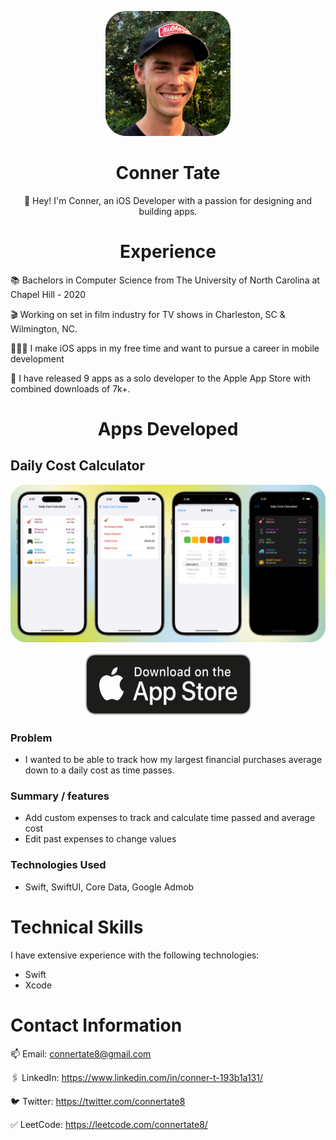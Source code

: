 <p align="center">
  <img src="profile_picture.png" width="200" height="200">
</p>

<h1 align="center">
Conner Tate
</h1>
<p align="center">
👋 Hey! I'm Conner, an iOS Developer with a passion for designing and building apps. 
</p>

<h1 align="center">
Experience
</h1>

📚 Bachelors in Computer Science from The University of North Carolina at Chapel Hill - 2020

🎬 Working on set in film industry for TV shows in Charleston, SC & Wilmington, NC.

👨🏻‍💻 I make iOS apps in my free time and want to pursue a career in mobile development

📱 I have released 9 apps as a solo developer to the Apple App Store with combined downloads of 7k+.


<h1 align="center">
Apps Developed
</h1>

## Daily Cost Calculator 


<p align="center">
  <img src="gradientTest.png" style="max-width: 100%; height: auto;">
</p>

<p align="center">
  <a href="https://apps.apple.com/us/app/daily-cost-calculator/id6443849658">
    <img src="appStore.png" alt="Image" width="270" height="100" style="border-radius:20px;">
  </a>
</p>

### Problem
- I wanted to be able to track how my largest financial purchases average down to a daily cost as time passes.

### Summary / features
- Add custom expenses to track and calculate time passed and average cost
- Edit past expenses to change values

### Technologies Used
- Swift, SwiftUI, Core Data, Google Admob

# Technical Skills

I have extensive experience with the following technologies:
- Swift
- Xcode

# Contact Information
  
📫 Email: connertate8@gmail.com

🖇️ LinkedIn: https://www.linkedin.com/in/conner-t-193b1a131/

🐦 Twitter: https://twitter.com/connertate8

✅ LeetCode: https://leetcode.com/connertate8/
